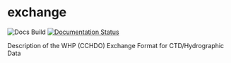 exchange
========
![Docs Build](https://github.com/cchdo/exchange/workflows/Docs%20Build/badge.svg)
[![Documentation Status](https://readthedocs.org/projects/exchange-format/badge/?version=latest)](https://exchange-format.readthedocs.io/en/latest/?badge=latest)


Description of the WHP (CCHDO) Exchange Format for CTD/Hydrographic Data
